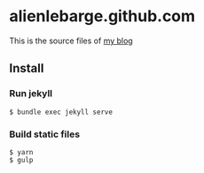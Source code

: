 # alienlebarge.github.com

This is the source files of [my blog](http://blog.alienlebarge.ch)

## Install

### Run jekyll

    $ bundle exec jekyll serve

### Build static files

    $ yarn
    $ gulp
